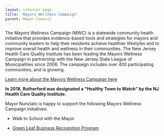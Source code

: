 ```yaml
---
layout: interior-page
title: 'Mayors Wellness Campaign'
parent: Mayor-Council
---
```


The Mayors Wellness Campaign (MWC) is a statewide community health initiative that provides evidence-based tools and strategies for mayors and community leaders to help their residents achieve healthier lifestyles and to improve overall health and wellness in their communities. The New Jersey Health Care Quality Institute has been leading the Mayors Wellness Campaign in partnership with the New Jersey State League of Municipalities since 2006. The campaign includes over 400 participating communities, and is growing.

[Learn more about the Mayors Wellness Campaign here](https://www.njhcqi.org/mayors-wellness-campaign/)

**In 2018, Rutherford was designated a "Healthy Town to Watch" by the NJ Health Care Quality Institute.**

Mayor Nunziato is happy to support the following Mayors Wellness Campaign initiatives: 

- Walk to School with the Mayor 

- [Green Leaf Business Recognition Program](/committees/green-team/green-leaf-program/)
